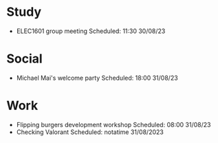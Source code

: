 # Study

- ELEC1601 group meeting Scheduled: 11:30 30/08/23

# Social

- Michael Mai's welcome party Scheduled: 18:00 31/08/23

# Work

- Flipping burgers development workshop Scheduled: 08:00 31/08/23
- Checking Valorant Scheduled: notatime 31/08/2023